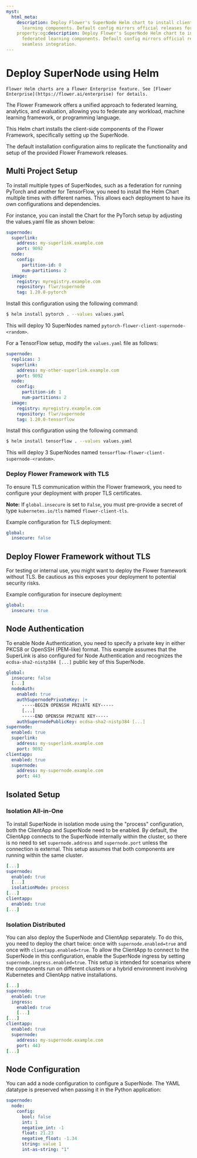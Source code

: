 ```yaml
---
myst:
  html_meta:
    description: Deploy Flower's SuperNode Helm chart to install client federated
      learning components. Default config mirrors official releases for seamless integration.
    property:og:description: Deploy Flower's SuperNode Helm chart to install client
      federated learning components. Default config mirrors official releases for
      seamless integration.
---
```


# Deploy SuperNode using Helm

```{note}
Flower Helm charts are a Flower Enterprise feature. See [Flower Enterprise](https://flower.ai/enterprise) for details.
```

The Flower Framework offers a unified approach to federated learning, analytics, and evaluation,
allowing you to federate any workload, machine learning framework, or programming language.

This Helm chart installs the client-side components of the Flower Framework, specifically
setting up the SuperNode.

The default installation configuration aims to replicate the functionality and setup of the
provided Flower Framework releases.

## Multi Project Setup

To install multiple types of SuperNodes, such as a federation for running PyTorch and another for
TensorFlow, you need to install the Helm Chart multiple times with different names. This allows
each deployment to have its own configurations and dependencies.

For instance, you can install the Chart for the PyTorch setup by adjusting the values.yaml file
as shown below:

```yaml
supernode:
  superlink:
    address: my-superlink.example.com
    port: 9092
  node:
    config:
      partition-id: 0
      num-partitions: 2
  image:
    registry: myregistry.example.com
    repository: flwr/supernode
    tag: 1.20.0-pytorch
```

Install this configuration using the following command:

```sh
$ helm install pytorch . --values values.yaml
```

This will deploy 10 SuperNodes named `pytorch-flower-client-supernode-<random>`.

For a TensorFlow setup, modify the `values.yaml` file as follows:

```yaml
supernode:
  replicas: 3
  superlink:
    address: my-other-superlink.example.com
    port: 9092
  node:
    config:
      partition-id: 1
      num-partitions: 2
  image:
    registry: myregistry.example.com
    repository: flwr/supernode
    tag: 1.20.0-tensorflow
```

Install this configuration using the following command:

```sh
$ helm install tensorflow . --values values.yaml
```

This will deploy 3 SuperNodes named `tensorflow-flower-client-supernode-<random>`.

### Deploy Flower Framework with TLS

To ensure TLS communication within the Flower framework, you need to configure your
deployment with proper TLS certificates.

**Note:** If `global.insecure` is set to `False`, you must pre-provide a secret of
type `kubernetes.io/tls` named `flower-client-tls`.

Example configuration for TLS deployment:

```yaml
global:
  insecure: false
```

## Deploy Flower Framework without TLS

For testing or internal use, you might want to deploy the Flower framework without TLS. Be
cautious as this exposes your deployment to potential security risks.

Example configuration for insecure deployment:

```yaml
global:
  insecure: true
```

## Node Authentication

To enable Node Authentication, you need to specify a private key in either PKCS8 or OpenSSH
(PEM-like) format. This example assumes that the SuperLink is also configured for Node
Authentication and recognizes the `ecdsa-sha2-nistp384 [...]` public key of this SuperNode.

```yaml
global:
  insecure: false
  [...]
  nodeAuth:
    enabled: true
    authSupernodePrivateKey: |+
      -----BEGIN OPENSSH PRIVATE KEY-----
      [...]
      -----END OPENSSH PRIVATE KEY-----
    authSupernodePublicKey: ecdsa-sha2-nistp384 [...]
supernode:
  enabled: true
  superlink:
    address: my-superlink.example.com
    port: 9092
clientapp:
  enabled: true
  supernode:
    address: my-supernode.example.com
    port: 443
```

## Isolated Setup

### Isolation All-in-One

To install SuperNode in isolation mode using the "process" configuration, both the ClientApp and
SuperNode need to be enabled. By default, the ClientApp connects to the SuperNode internally
within the cluster, so there is no need to set `supernode.address` and `supernode.port` unless the
connection is external. This setup assumes that both components are running within the same cluster.

```yaml
[...]
supernode:
  enabled: true
  [...]
  isolationMode: process
[...]
clientapp:
  enabled: true
[...]
```

### Isolation Distributed

You can also deploy the SuperNode and ClientApp separately. To do this, you need to deploy the
chart twice: once with `supernode.enabled=true` and once with `clientapp.enabled=true`. To allow
the ClientApp to connect to the SuperNode in this configuration, enable the SuperNode ingress by
setting `supernode.ingress.enabled=true`. This setup is intended for scenarios where the components
run on different clusters or a hybrid environment involving Kubernetes and ClientApp native
installations.

```yaml
[...]
supernode:
  enabled: true
  ingress:
    enabled: true
    [...]
[...]
clientapp:
  enabled: true
  supernode:
    address: my-supernode.example.com
    port: 443
[...]
```

## Node Configuration

You can add a node configuration to configure a SuperNode. The YAML datatype is preserved when
passing it in the Python application:

```yaml
supernode:
  node:
    config:
      bool: false
      int: 1
      negative_int: -1
      float: 21.23
      negative_float: -1.34
      string: value 1
      int-as-string: "1"
```
